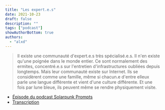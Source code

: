 ```yaml
---
title: "Les expert.e.s"
date: 2021-10-23
draft: false
description: ""
tags: ["podcast"]
showAuthorBottom: true
authors:
  - "alxd"
---
```


> Il existe une communauté d'expert.e.s très spécialisé.e.s. Il n'en existe qu'une poignée dans le monde entier. Ce sont normalement des ermites, concentré.e.s sur l'entretien d'infrastructures oubliées depuis longtemps. Mais leur communauté existe sur Internet. Ils se considèrent comme une famille, même si chacun.e d'entre elleux parle une langue différente et vient d'une culture différente. Et une fois par lune bleue, ils peuvent même se rendre physiquement visite.

- [Épisode du podcast Solarpunk Prompts](https://podcast.tomasino.org/@SolarpunkPrompts/episodes/the-experts)
- [Transcription](https://wiki.tomasino.org/writing/Solarpunk-Prompts---The-Experts)

